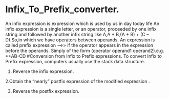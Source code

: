 # Infix_To_Prefix_converter.
An infix expression is expression which is used by us in day today life An infix expression is a single letter, or an operator, proceeded by one infix string and followed by another infix string like A,A + B,(A + B) + (C – D).So,in which we have operators between operands.
An expression is called  prefix expression -->> if the operator appears in the expression before the operands. Simply of the form (operator operand1 operand2).e.g. *+AB-CD
#Conversion from Infix to Prefix expressions.
To convert Infix to Prefix expression, computers usually use the stack data structure.
1. Reverse the infix expression.

2.Obtain the “nearly” postfix expression of the modified expression .

3. Reverse the postfix expression.
